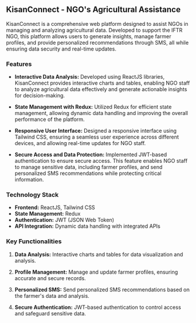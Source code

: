 ## KisanConnect - NGO's Agricultural Assistance

KisanConnect is a comprehensive web platform designed to assist NGOs in managing and analyzing agricultural data. Developed to support the IFTR NGO, this platform allows users to generate insights, manage farmer profiles, and provide personalized recommendations through SMS, all while ensuring data security and real-time updates.

### Features

- **Interactive Data Analysis:** 
  Developed using ReactJS libraries, KisanConnect provides interactive charts and tables, enabling NGO staff to analyze agricultural data effectively and generate actionable insights for decision-making.

- **State Management with Redux:** 
  Utilized Redux for efficient state management, allowing dynamic data handling and improving the overall performance of the platform.

- **Responsive User Interface:** 
  Designed a responsive interface using Tailwind CSS, ensuring a seamless user experience across different devices, and allowing real-time updates for NGO staff.

- **Secure Access and Data Protection:** 
  Implemented JWT-based authentication to ensure secure access. This feature enables NGO staff to manage sensitive data, including farmer profiles, and send personalized SMS recommendations while protecting critical information.

### Technology Stack

- **Frontend:** ReactJS, Tailwind CSS
- **State Management:** Redux
- **Authentication:** JWT (JSON Web Token)
- **API Integration:** Dynamic data handling with integrated APIs

### Key Functionalities

1. **Data Analysis:** 
   Interactive charts and tables for data visualization and analysis.
   
2. **Profile Management:** 
   Manage and update farmer profiles, ensuring accurate and secure records.
   
3. **Personalized SMS:** 
   Send personalized SMS recommendations based on the farmer's data and analysis.

4. **Secure Authentication:** 
   JWT-based authentication to control access and safeguard sensitive data.
